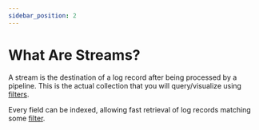 ```yaml
---
sidebar_position: 2
---
```


# What Are Streams?

A stream is the destination of a log record after being processed by a pipeline.
This is the actual collection that you will query/visualize using
[filters](/docs/guides/filtering).

Every field can be indexed, allowing fast retrieval of log records matching some
[filter](/docs/guides/filtering).
